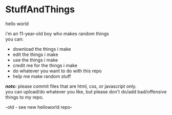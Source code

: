 StuffAndThings
==============

hello world

i'm an 11-year-old boy who makes random things  
you can:
  - download the things i make
  - edit the things i make
  - use the things i make
  - credit me for the things i make
  - do whatever you want to do with this repo
  - help me make random stuff
  
***note:*** please commit files that are html, css, or javascript only.  
you can upload/do whatever you like, but please don't do/add bad/offensive things to my repo.

-old - see new helloworld repo-
